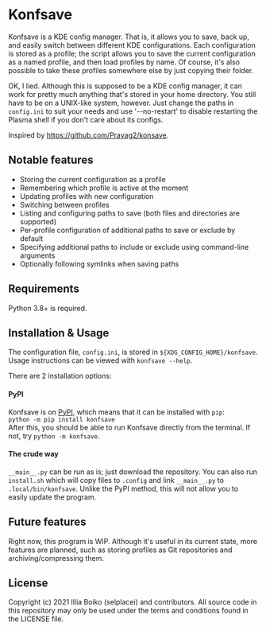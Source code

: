 # Konfsave

Konfsave is a KDE config manager. That is, it allows you to save, back up, and easily switch between different KDE configurations.
Each configuration is stored as a profile; the script allows you to save the current configuration as a named profile,
and then load profiles by name. Of course, it's also possible to take these profiles somewhere else by just copying their folder.

OK, I lied. Although this is supposed to be a KDE config manager, it can work for pretty much anything that's stored in your home directory. You still have to be on a UNIX-like system, however. Just change the paths in `config.ini` to suit your needs and use '--no-restart' to disable restarting the Plasma shell if you don't care about its configs.

Inspired by https://github.com/Prayag2/konsave.

## Notable features

- Storing the current configuration as a profile
- Remembering which profile is active at the moment
- Updating profiles with new configuration
- Switching between profiles
- Listing and configuring paths to save (both files and directories are supported)
- Per-profile configuration of additional paths to save or exclude by default
- Specifying additional paths to include or exclude using command-line arguments
- Optionally following symlinks when saving paths

## Requirements

Python 3.8+ is required.

## Installation & Usage

The configuration file, `config.ini`, is stored in `${XDG_CONFIG_HOME}/konfsave`.  
Usage instructions can be viewed with `konfsave --help`.

There are 2 installation options:

#### PyPI

Konfsave is on [PyPI](https://pypi.org/project/konfsave/), which means that it can be installed with `pip`:  
	`python -m pip install konfsave`  
After this, you should be able to run Konfsave directly from the terminal. If not, try `python -m konfsave`.

#### The crude way

`__main__.py` can be run as is; just download the repository.
You can also run `install.sh` which will copy files to `.config` and link `__main__.py` to `.local/bin/konfsave`.
Unlike the PyPI method, this will not allow you to easily update the program.

## Future features

Right now, this program is WIP. Although it's useful in its current state, more features are planned, such as storing profiles as Git repositories and archiving/compressing them.

## License

Copyright (c) 2021 Illia Boiko (selplacei) and contributors. All source code in this repository may only be used under the terms and conditions found in the LICENSE file.
